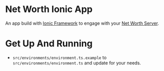 # Net Worth Ionic App

An app build with [Ionic Framework](https://ionicframework.com) to engage with your [Net Worth Server](https://github.com/optionscafe/net-worth-server).

# Get Up And Running

* `src/environments/environment.ts.example` to `src/environments/environment.ts` and update for your needs.